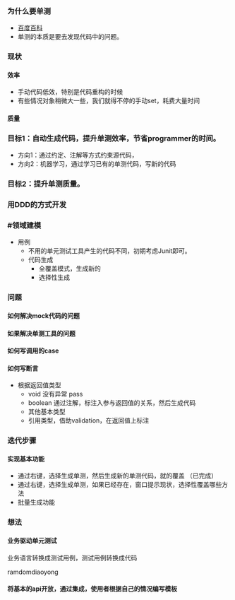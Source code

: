 ### 为什么要单测
- [百度百科](https://baike.baidu.com/item/%E5%8D%95%E5%85%83%E6%B5%8B%E8%AF%95/1917084?fr=aladdin)
- 单测的本质是要去发现代码中的问题。

### 现状
#### 效率
- 手动代码低效，特别是代码重构的时候
- 有些情况对象稍微大一些，我们就得不停的手动set，耗费大量时间
#### 质量


### 目标1：自动生成代码，提升单测效率，节省programmer的时间。
- 方向1：通过约定、注解等方式约束源代码，
- 方向2：机器学习，通过学习已有的单测代码，写新的代码
### 目标2：提升单测质量。

### 用DDD的方式开发
### #领域建模
- 用例
    - 不用的单元测试工具产生的代码不同，初期考虑Junit即可。
    - 代码生成
        - 全覆盖模式，生成新的
        - 选择性生成
        
### 问题
#### 如何解决mock代码的问题
#### 如果解决单测工具的问题
#### 如何写调用的case
#### 如何写断言
- 根据返回值类型
    - void 没有异常 pass
    - boolean 通过注解，标注入参与返回值的关系，然后生成代码
    - 其他基本类型
    - 引用类型，借助validation，在返回值上标注

### 迭代步骤
#### 实现基本功能
- 通过右键，选择生成单测，然后生成新的单测代码，就的覆盖 （已完成）
- 通过右键，选择生成单测，如果已经存在，窗口提示现状，选择性覆盖哪些方法
- 批量生成功能


### 想法
#### 业务驱动单元测试
业务语言转换成测试用例，测试用例转换成代码

ramdomdiaoyong
#### 将基本的api开放，通过集成，使用者根据自己的情况编写模板


